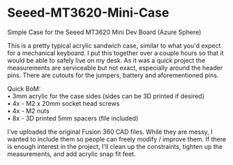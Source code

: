 # Seeed-MT3620-Mini-Case

Simple Case for the Seeed MT3620 Mini Dev Board (Azure Sphere)

This is a pretty typical acrylic sandwich case, similar to what you'd expect for a mechanical keyboard. I put this together over a couple hours so that it would be able to safely live on my desk. As it was a quick project the measurements are serviceable but not exact, especially around the header pins. There are cutouts for the jumpers, battery and aforementioned pins.

Quick BoM:<br/>
   • 3mm acrylic for the case sides (sides can be 3D printed if desired)<br/>
   • 4x - M2 x 20mm socket head screws<br/>
   • 4x - M2 nuts<br/>
   • 8x - 3D printed 5mm spacers (file included)<br/>
   
I've uploaded the original Fusion 360 CAD files. While they are messy, I wanted to include them so people can freely modify / improve them. If there is enough interest in the project, I'll clean up the constraints, tighten up the measurements, and add acrylic snap fit feet.
   
